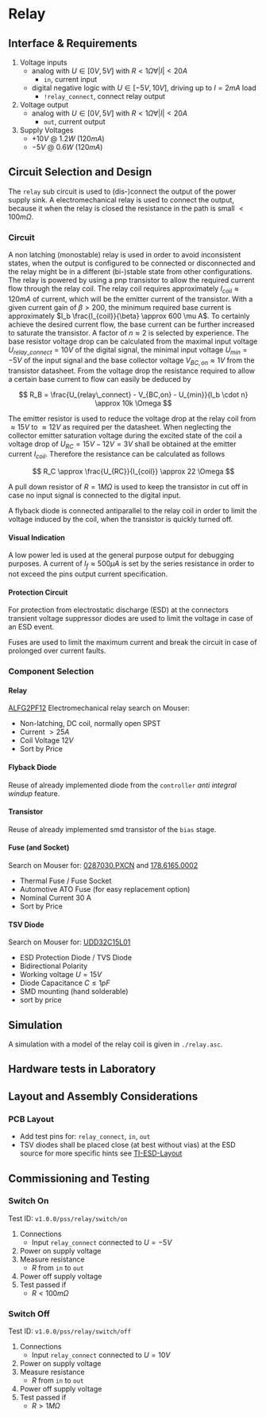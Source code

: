 # Relay

## Interface & Requirements

1. Voltage inputs
    - analog with $U \in [0V, 5V]$ with $R < 1 \Omega \forall |I| < 20A$
        - `in`, current input
    - digital negative logic with $U \in [-5V, 10V]$, driving up to $I = 2 mA$
    load
        - `!relay_connect`, connect relay output
2. Voltage output
    - analog with $U \in [0V, 5V]$ with $R < 1 \Omega \forall |I| < 20A$
        - `out`, current output
3. Supply Voltages
    - $+10V$ @ $1.2W$ ($120mA$)
    - $-5V$ @ $0.6W$ ($120mA$)

## Circuit Selection and Design

The `relay` sub circuit is used to (dis-)connect the output of the power supply
sink. A electromechanical relay is used to connect the output, because it when
the relay is closed the resistance in the path is small $< 100 m \Omega$.

### Circuit

A non latching (monostable) relay is used in order to avoid inconsistent
states, when the output is configured to be connected or disconnected and the
relay might be in a different (bi-)stable state from other configurations.
The relay is powered by using a pnp transistor to allow the required current
flow through the relay coil.
The relay coil requires approximately $I_{coil} \approx 120mA$ of current,
which will be the emitter current of the transistor. With a given current
gain of $\beta > 200$, the minimum required base current is approximately $I_b
\frac{I_{coil}}{\beta} \approx 600 \mu A$. To certainly achieve the desired
current flow, the base current can be further increased to saturate the
transistor. A factor of $n \approx 2$ is selected by experience. The base
resistor voltage drop can be calculated from the maximal input voltage
$U_{relay\_connect} = 10V$ of the digital signal, the minimal input voltage
$U_{min} = -5V$ of the input signal and the base collector voltage $V_{BC,on}
\approx 1V$ from the transistor datasheet. From the voltage drop the resistance
required to allow a certain base current to flow can easily be deduced by

$$ R_B = \frac{U_{relay\_connect} - V_{BC,on} - U_{min}}{I_b \cdot n} \approx
10k \Omega $$

The emitter resistor is used to reduce the voltage drop at the relay coil
from $\approx 15V$ to $\approx 12V$ as required per the datasheet. When
neglecting the collector emitter saturation voltage during the excited state of
the coil a voltage drop of $U_{RC} = 15V - 12V = 3V$ shall be obtained at the
emitter current $I_{coil}$. Therefore the resistance can be calculated as
follows

$$ R_C \approx \frac{U_{RC}}{I_{coil}} \approx 22 \Omega $$

A pull down resistor of $R = 1 M \Omega$ is used to keep the transistor in cut
off in case no input signal is connected to the digital input.

A flyback diode is connected antiparallel to the relay coil in order to limit
the voltage induced by the coil, when the transistor is quickly turned off.

#### Visual Indication

A low power led is used at the general purpose output for debugging purposes. A
current of $I_f \approx 500 \mu A$ is set by the series resistance in order to
not exceed the pins output current specification.

#### Protection Circuit

For protection from electrostatic discharge (ESD) at the connectors transient
voltage suppressor diodes are used to limit the voltage in case of an ESD
event.

Fuses are used to limit the maximum current and break the circuit in case of
prolonged over current faults.

### Component Selection

#### Relay

[ALFG2PF12] Electromechanical relay search on Mouser:

- Non-latching, DC coil, normally open SPST
- Current $>25A$
- Coil Voltage $12V$
- Sort by Price

[ALFG2PF12]: https://mou.sr/3UXyMwc

#### Flyback Diode

Reuse of already implemented diode from the `controller` _anti integral windup_
feature.

#### Transistor

Reuse of already implemented smd transistor of the `bias` stage.

#### Fuse (and Socket)

Search on Mouser for: [0287030.PXCN](https://mou.sr/4g1gvqn) and
[178.6165.0002](https://mou.sr/41i6eSk)

- Thermal Fuse / Fuse Socket
- Automotive ATO Fuse (for easy replacement option)
- Nominal Current 30 A
- Sort by Price

#### TSV Diode

Search on Mouser for: [UDD32C15L01](https://mou.sr/49jd2AR)

- ESD Protection Diode / TVS Diode
- Bidirectional Polarity
- Working voltage $U = 15V$
- Diode Capacitance $C \leq 1pF$
- SMD mounting (hand solderable)
- sort by price

## Simulation

A simulation with a model of the relay coil is given in `./relay.asc`.

## Hardware tests in Laboratory

## Layout and Assembly Considerations

### PCB Layout

- Add test pins for: `relay_connect`, `in`, `out`
- TSV diodes shall be placed close (at best without vias) at the ESD source for
more specific hints see
[TI-ESD-Layout](https://www.ti.com/lit/an/slva680a/slva680a.pdf?ts=1732384419368)

## Commissioning and Testing

### Switch On

Test ID: `v1.0.0/pss/relay/switch/on`

1. Connections
    - Input `relay_connect` connected to $U = -5V$
2. Power on supply voltage
3. Measure resistance
    - $R$ from `in` to `out`
4. Power off supply voltage
5. Test passed if
    - $R < 100 m \Omega$

### Switch Off

Test ID: `v1.0.0/pss/relay/switch/off`

1. Connections
    - Input `relay_connect` connected to $U = 10V$
2. Power on supply voltage
3. Measure resistance
    - $R$ from `in` to `out`
4. Power off supply voltage
5. Test passed if
    - $R > 1 M \Omega$
